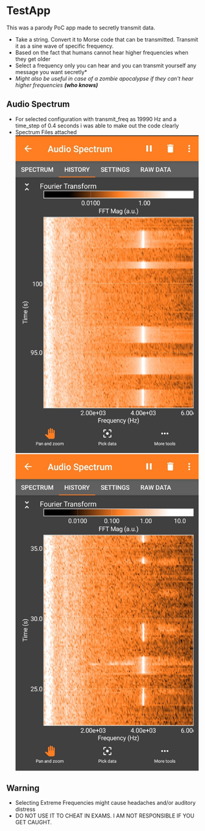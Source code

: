 # TestApp

This was a parody PoC app made to secretly transmit data.
- Take a string. Convert it to Morse code that can be transmitted. Transmit it as a sine wave of specific frequency.
- Based on the fact that humans cannot hear higher frequencies when they get older
- Select a frequency only you can hear and you can transmit yourself any message you want secretly*
- *Might also be useful in case of a zombie apocalypse if they can't hear higher frequencies **(who knows)***

## Audio Spectrum 
- For selected configuration with transmit_freq as 19990 Hz and a time_step of 0.4 seconds i was able to make out the code clearly
- Spectrum Files attached 
![Assets/spectrum1.jpeg](Assets/spectrum1.jpeg) 
![Assets/spectrum2.jpeg](Assets/spectrum2.jpeg)

## Warning
- Selecting Extreme Frequencies might cause headaches and/or auditory distress
- DO NOT USE IT TO CHEAT IN EXAMS. I AM NOT RESPONSIBLE IF YOU GET CAUGHT.
